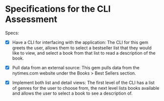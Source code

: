 # Specifications for the CLI Assessment

Specs:
- [x] Have a CLI for interfacing with the application: The CLI for this gem greets the user, allows them to select a bestseller list that they would like to view, and select a book from that list to read a description of the book.
- [x] Pull data from an external source: This gem pulls data from the nytimes.com website under the Books > Best Sellers section.
- [x] Implement both list and detail views: The first level of the CLI has a list of genres for the user to choose from, the next level lists books available and allows the user to select a book to see a description of.



